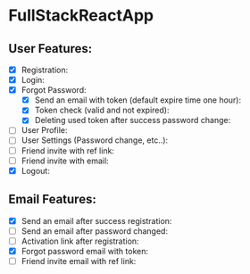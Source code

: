 # FullStackReactApp


## User Features:
- [x] Registration:
- [x] Login:
- [x] Forgot Password:
    - [x] Send an email with token (default expire time one hour):
    - [x] Token check (valid and not expired):
    - [x] Deleting used token after success password change:
- [ ] User Profile:
- [ ] User Settings (Password change, etc..):
- [ ] Friend invite with ref link:
- [ ] Friend invite with email:
- [x] Logout:

## Email Features:
- [x] Send an email after success registration:
- [ ] Send an email after password changed:
- [ ] Activation link after registration:
- [x] Forgot password email with token:
- [ ] Friend invite email with ref link: